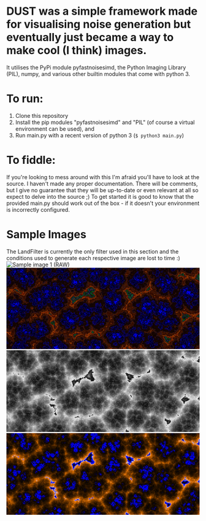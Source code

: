# DUST was a simple framework made for visualising noise generation but eventually just became a way to make cool (I think) images.
It utilises the PyPi module pyfastnoisesimd, the Python Imaging Library (PIL), numpy, and various other builtin modules that come with python 3.

# To run:
1. Clone this repository 
2. Install the pip modules "pyfastnoisesimd" and "PIL" (of course a virtual environment can be used), and
3. Run main.py with a recent version of python 3 (`$ python3 main.py`)

# To fiddle:
If you're looking to mess around with this I'm afraid you'll have to look at the source. I haven't made any proper documentation.
There will be comments, but I give no guarantee that they will be up-to-date or even relevant at all so expect to delve into the source ;)
To get started it is good to know that the provided main.py should work out of the box - if it doesn't your environment is incorrectly configured.

# Sample Images
The LandFilter is currently the only filter used in this section and the conditions used to generate each respective image are lost to time :)
![Sample image 1 (RAW)](demo_images/demo-1-raw.png "Raw Image 1")
![Sample image 1 (Land Filtered)](demo_images/demo-1-filtered.png "Filtered Image 1")
![Sample image 2 (RAW)](demo_images/demo-2-raw.png "Raw Image 2")
![Sample image 2 (Land Filtered)](demo_images/demo-2-filtered.png "Filtered Image 2")
